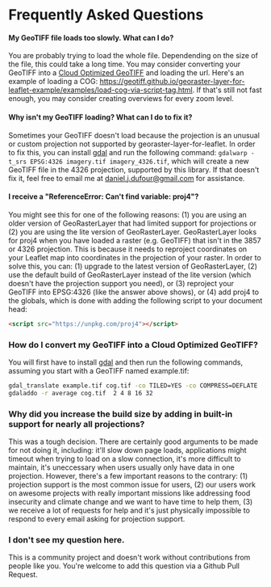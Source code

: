 # Frequently Asked Questions

#### My GeoTIFF file loads too slowly.  What can I do?
You are probably trying to load the whole file.  Dependending on the size of the file, this could take a long time.  You may consider converting your GeoTIFF into a [Cloud Optimized GeoTIFF](https://www.cogeo.org/) and loading the url.  Here's an example of loading a COG: https://geotiff.github.io/georaster-layer-for-leaflet-example/examples/load-cog-via-script-tag.html.  If that's still not fast enough, you may consider creating overviews for every zoom level.

#### Why isn't my GeoTIFF loading? What can I do to fix it?
Sometimes your GeoTIFF doesn't load because the projection is an unusual or custom projection not supported by georaster-layer-for-leaflet.  In order to fix this, you can install [gdal](https://gdal.org/index.html) and run the following command: `gdalwarp -t_srs EPSG:4326 imagery.tif imagery_4326.tif`, which will create a new GeoTIFF file in the 4326 projection, supported by this library.  If that doesn't fix it, feel free to email me at daniel.j.dufour@gmail.com for assistance.

#### I receive a "ReferenceError: Can't find variable: proj4"?
You might see this for one of the following reasons: (1) you are using an older version of GeoRasterLayer that had limited support for projections or (2) you are using the lite version of GeoRasterLayer.  GeoRasterLayer looks for proj4 when you have loaded a raster (e.g. GeoTIFF) that isn't in the 3857 or 4326 projection.  This is because it needs to reproject coordinates on your Leaflet map into coordinates in the projection of your raster.  In order to solve this, you can: (1) upgrade to the latest version of GeoRasterLayer, (2) use the default build of GeoRasterLayer instead of the lite version (which doesn't have the projection support you need), or (3) reproject your GeoTIFF into EPSG:4326 (like the answer above shows), or (4) add proj4 to the globals, which is done with adding the following script to your document head:
```html
<script src="https://unpkg.com/proj4"></script>
```

### How do I convert my GeoTIFF into a Cloud Optimized GeoTIFF?
You will first have to install [gdal](https://gdal.org/) and then run the following commands, assuming you start with a GeoTIFF named example.tif:
```bash
gdal_translate example.tif cog.tif -co TILED=YES -co COMPRESS=DEFLATE
gdaladdo -r average cog.tif  2 4 8 16 32
```

### Why did you increase the build size by adding in built-in support for nearly all projections?
This was a tough decision.  There are certainly good arguments to be made for not doing it, including: it'll slow down page loads,
applications might timeout when trying to load on a slow connection, it's more difficult to maintain, it's uneccessary when users
usually only have data in one projection.  However, there's a few important reasons to the contrary: (1) projection support is the most common issue for users, (2) our users work on awesome projects with really important missions like addressing food insecurity and climate change and we want to have time to help them, (3) we receive a lot of requests for help and it's just physically impossible to respond to every email asking for projection support.

### I don't see my question here.
This is a community project and doesn't work without contributions from people like you.  You're welcome to add this question via a Github Pull Request.
